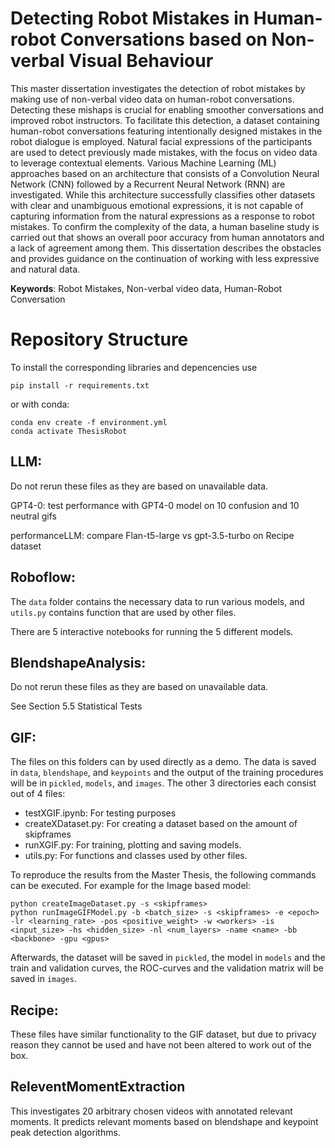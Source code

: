 # Detecting Robot Mistakes in Human-robot Conversations based on Non-verbal Visual Behaviour

This master dissertation investigates the detection of robot mistakes by making use of non-verbal video data on human-robot conversations. 
Detecting these mishaps is crucial for enabling smoother conversations and improved robot instructors.
To facilitate this detection, a dataset containing human-robot conversations featuring intentionally designed mistakes in the robot dialogue is employed. 
Natural facial expressions of the participants are used to detect previously made mistakes, with the focus on video data to leverage contextual elements.
Various Machine Learning (ML) approaches based on an architecture that consists of a Convolution Neural Network (CNN) followed by a Recurrent Neural Network (RNN) are investigated.
While this architecture successfully classifies other datasets with clear and unambiguous emotional expressions, it is not capable of capturing information from the natural expressions as a response to robot mistakes.
To confirm the complexity of the data, a human baseline study is carried out that shows an overall poor accuracy from human annotators and a lack of agreement among them.
This dissertation describes the obstacles and provides guidance on the continuation of working with less expressive and natural data.

**Keywords**: Robot Mistakes, Non-verbal video data, Human-Robot Conversation

# Repository Structure

To install the corresponding libraries and depencencies use

`pip install -r requirements.txt`

or with conda:

```
conda env create -f environment.yml
conda activate ThesisRobot
```

## LLM:
Do not rerun these files as they are based on unavailable data.

GPT4-0: test performance with GPT4-0 model on 10 confusion and 10 neutral gifs

performanceLLM: compare Flan-t5-large vs gpt-3.5-turbo on Recipe dataset

## Roboflow:
The `data` folder contains the necessary data to run various models, and `utils.py` contains function that are used by other files.

There are 5 interactive notebooks for running the 5 different models.

## BlendshapeAnalysis:
Do not rerun these files as they are based on unavailable data.

See Section 5.5 Statistical Tests

## GIF:
The files on this folders can by used directly as a demo.
The data is saved in `data`, `blendshape`, and `keypoints` and the output of the training procedures will be in `pickled`, `models`, and `images`.
The other 3 directories each consist out of 4 files:

- testXGIF.ipynb: For testing purposes
- createXDataset.py: For creating a dataset based on the amount of skipframes
- runXGIF.py: For training, plotting and saving models.
- utils.py: For functions and classes used by other files.

To reproduce the results from the Master Thesis, the following commands can be executed.
For example for the Image based model:

```
python createImageDataset.py -s <skipframes>
python runImageGIFModel.py -b <batch_size> -s <skipframes> -e <epoch> -lr <learning_rate> -pos <positive_weight> -w <workers> -is <input_size> -hs <hidden_size> -nl <num_layers> -name <name> -bb <backbone> -gpu <gpus>
```

Afterwards, the dataset will be saved in `pickled`, the model in `models` and the train and validation curves, the ROC-curves and the validation matrix will be saved in `images`.


## Recipe:

These files have similar functionality to the GIF dataset, but due to privacy reason they cannot be used and have not been altered to work out of the box.

## ReleventMomentExtraction

This investigates 20 arbitrary chosen videos with annotated relevant moments. 
It predicts relevant moments based on blendshape and keypoint peak detection algorithms.

